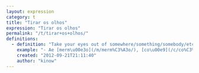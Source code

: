 ```yaml
---
layout: expression
category: t
title: "Tirar os olhos"
expression: "Tirar os olhos"
permalink: "/t/tirar+os+olhos/"
definitions:
  - definition: "Take your eyes out of somewhere/something/somebody/etc. That's what you say when you want someone to stop desiring something. Like when someone is staring at you girl's ass. \n\nUsually it is said quite fast, and may sound like tirar os z\u00f3io."
    example: "- Ae [merm\u00e3o](/m/merm%C3%A3o/), [co\u00e9](/c/co%C3%A9/)? D\u00e1 pra tilhar os olhos da minha [mina](/m/mina/)? \n\n- Ih, pode tirar os olhos que essa torta \u00e9 s\u00f3 minha."
    created: "2012-09-21T21:11:40"
    author: "kinow"
---
```

